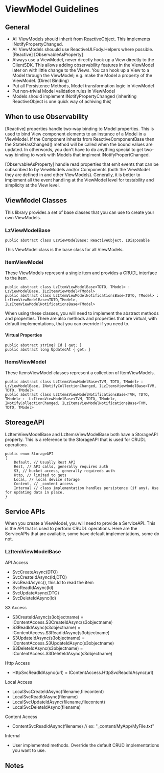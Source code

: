 ﻿# ViewModel Guidelines

## General 
- All ViewModels should inherit from ReactiveObject. This implements INotifyPropertyChanged.
- All ViewModels shouuld use ReactiveUI.Fody.Helpers where possible. [Reactive] [ObservableAsProperty]
- Always use a ViewModel, never directly hook up a View directly to the ClientSDK. This allows adding observability features in the ViewModel later on with little change to the Views. You can hook up a View to a Model through the ViewModel; e.g. make the Model a property of the ViewModel. (Direct Binding)
- Put all Persistence Methods, Model transformation logic in ViewModel
- Put non-trivial Model validation rules in ViewModel
- Models should implement INotifyPropertyChanged (inheriting ReactiveObject is one quick way of achiving this)

## When to use Observability 
[Reactive] properties handle two-way binding to Model properties. This is used to bind View component elements to an instance of a Model in a ViewModel. 
If the Component inherits from ReactiveComponentBase<T> then the StateHasChanged() method will be called when the bound values are updated. In otherwords, 
you don't have to do anything special to get two-way binding to work with Models that implment INotifyPropertChanged. 

[ObservableAsProperty] handle read properties that emit events that can be subscribed to by ViewModels and/or Components (both the ViewModel they 
are defined in and other ViewModels). Generally, it is better to implement all the event handling at the ViewModel level for testability and simplicity at the View level.



## ViewModel Classes 
This library provides a set of base classes that you can use to create your own ViewModels. 

### LzViewModelBase 
```
public abstract class LzViewModelBase: ReactiveObject, IDisposable
```
This ViewModel class is the base class for all ViewModels.


### ItemViewModel
These ViewModels represent a single item and provides a CRUDL interface to the item.
```
public abstract class LzItemViewModelBase<TDTO, TModel> : LzViewModelBase, ILzItemViewModel<TModel>
public abstract class LzItemViewModelNotificationsBase<TDTO, TModel> : LzItemViewModelBase<TDTO,TModel>, ILzItemViewModelNotificationsBase<TModel>
```

When using these classes, you will need to implement the abstract methods and properties. There are also methods and properties 
that are virtual, with default implementations, that you can override if you need to.
#### Virtual Properties 
```
public abstract string? Id { get; }	
public abstract long UpdatedAt { get; }
```

### ItemsViewModel
These ItemsViewModel classes represent a collection of ItemViewModels. 
```
public abstract class LzItemsViewModelBase<TVM, TDTO, TModel> : LzViewModelBase, INotifyCollectionChanged, ILzItemsViewModelBase<TVM, TDTO, TModel> 
public abstract class LzItemsViewModelNotificationsBase<TVM, TDTO, TModel> :  LzItemsViewModelBase<TVM, TDTO, TModel>,  INotifyCollectionChanged, ILzItemsViewModelNotificationsBase<TVM, TDTO, TModel>
```

## StoreageAPI 
LzItemViewModelBase and LzItemsViewModelBase both have a StorageAPI property. This is a reference to the 
StorageAPI that is used for CRUDL operations. 
```
public enum StorageAPI
{
    Default, // Usually Rest API
    Rest, // API calls, generally requires auth
    S3, // bucket access, generally requireds auth
    Http, // limited to gets
    Local, // local device storage
    Content, // _content access
    Internal // class implementation handles persistence (if any). Use for updating data in place.
}
```

## Service APIs 
When you create a ViewModel, you will need to provide a ServiceAPI. This is the API that is used to perform 
CRUDL operations. Here are the ServiceAPIs that are available, some have default implementations, some do not. 

### LzItemViewModelBase 
API Access 
- SvcCreateAsync(DTO)
- SvcCreateIdAsync(Id,DTO)
- SvcReadAsync(), this.Id to read the item 
- SvcReadIdAsync(Id)
- SvcUpdateAsync(DTO)
- SvcDeleteIdAsync(Id)
 
S3 Access 
- S3CreateIdAsync(s3objectname) = IContentAccess.S3CreateIdAsync(s3objectname)
- S3ReadIdAsync(s3objectname) = IContentAccess.S3ReadIdAsync(s3objectname)
- S3UpdateIdAsync(s3objectname) = IContentAccess.S3UpdateIdAsync(s3objectname)
- S3DeleteIdAsync(s3objectname) = IContentAccess.S3DeleteIdAsync(s3objectname)

Http Access 
- HttpSvcReadIdAsync(url) = IContentAccess.HttpSvcReadIdAsync(url)

Local Access
- LocalSvcCreateIdAsync(filename,filecontent)
- LocalSvcReadIdAsync(filename)
- LocalSvcUpdateIdAsync(filename,filecontent)
- LocalSvcDeleteIdAsync(filename)

Content Access
- ContentSvcReadIdAsync(filename) // ex: "_content/MyApp/MyFile.txt"
 
Internal
- User  implemented methods. Override the default CRUD implementations you want to use. 

## Notes

